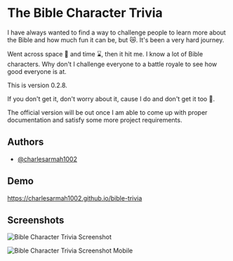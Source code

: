# The Bible Character Trivia

I have always wanted to find a way to challenge people to learn more about the Bible and how much fun it can be, but 😿. It's been a very hard journey.

Went across space 🚀 and time ⌛, then it hit me. I know a lot of Bible characters. Why don't I challenge everyone to a battle royale to see how good everyone is at.

This is version 0.2.8.

If you don't get it, don't worry about it, cause I do and don't get it too 🤔.

The official version will be out once I am able to come up with proper documentation and satisfy some more project requirements.


## Authors

- [@charlesarmah1002](https://www.github.com/charlesarmah1002)


## Demo

https://charlesarmah1002.github.io/bible-trivia


## Screenshots

![Bible Character Trivia Screenshot](https://charlesarmah1002.github.io/bible-trivia/bible-trivia-screenshot.png)

![Bible Character Trivia Screenshot Mobile](https://charlesarmah1002.github.io/bible-trivia/bible-trivia-screenshot%202.png)